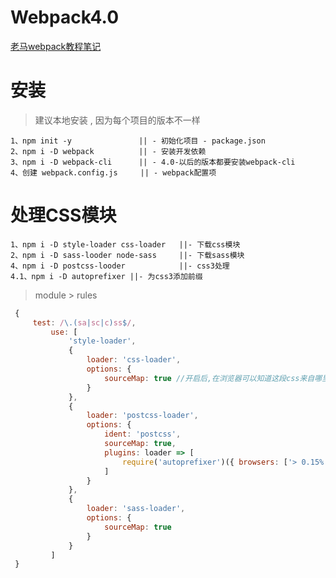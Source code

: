 # Webpack4.0

[老马webpack教程笔记]([https://malun666.github.io/aicoder_vip_doc/#/pages/vip_2webpack?id=webpack-%E5%85%A5%E9%97%A8%E6%95%99%E7%A8%8B](https://malun666.github.io/aicoder_vip_doc/#/pages/vip_2webpack?id=webpack-入门教程))

# 安装

> 建议本地安装 , 因为每个项目的版本不一样

```shell
1、npm init -y               || - 初始化项目 - package.json
2、npm i -D webpack          || - 安装开发依赖
3、npm i -D webpack-cli      || - 4.0-以后的版本都要安装webpack-cli
4、创建 webpack.config.js     || - webpack配置项
```

# 处理CSS模块

```shell
1、npm i -D style-loader css-loader   ||- 下载css模块
2、npm i -D sass-looder node-sass     ||- 下载sass模块
4、npm i -D postcss-looder            ||- css3处理
4.1、npm i -D autoprefixer ||- 为css3添加前缀
```

> module > rules

```javascript
 {
     test: /\.(sa|sc|c)ss$/,
         use: [
             'style-loader',
             {
                 loader: 'css-loader',
                 options: {
                     sourceMap: true //开启后,在浏览器可以知道这段css来自哪里
                 }
             },
             {
                 loader: 'postcss-loader',
                 options: {
                     ident: 'postcss',
                     sourceMap: true,
                     plugins: loader => [
                         require('autoprefixer')({ browsers: ['> 0.15% in CN'] }) // 添加前缀
                     ]
                 }
             },
             {
                 loader: 'sass-loader',
                 options: {
                     sourceMap: true
                 }
             }
         ]
 }
```



